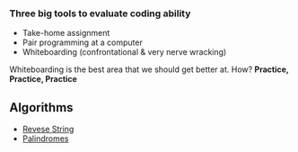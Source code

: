 ### Three big tools to evaluate coding ability

- Take-home assignment
- Pair programming at a computer
- Whiteboarding (confrontational & very nerve wracking)

Whiteboarding is the best area that we should get better at. How? **Practice, Practice, Practice**

## Algorithms

- [Revese String](./reversestring/index.js)
- [Palindromes](./palindrome/index.js)
